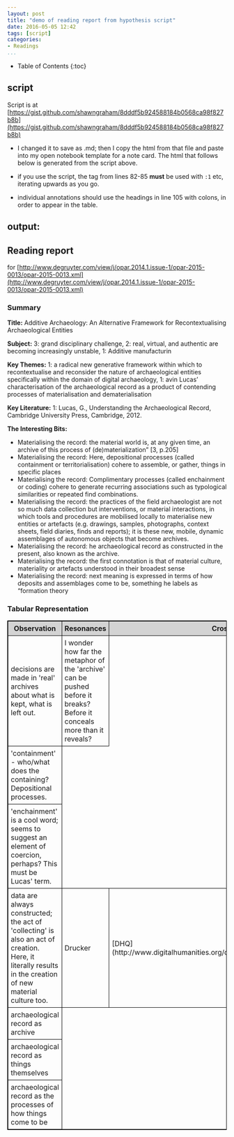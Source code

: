 ```yaml
---
layout: post
title: "demo of reading report from hypothesis script"
date: 2016-05-05 12:42
tags: [script]
categories:
- Readings
...
```


* Table of Contents
{:toc}

## script
Script is at [https://gist.github.com/shawngraham/8dddf5b924588184b0568ca98f827b8b](https://gist.github.com/shawngraham/8dddf5b924588184b0568ca98f827b8b)

+ I changed it to save as .md; then I copy the html from that file and paste into my open notebook template for a note card. The html that follows below is generated from the script above.

+ if you use the script, the tag from lines 82-85 **must** be used with `:1` etc, iterating upwards as you go.

+ individual annotations should use the headings in line 105 with colons, in order to appear in the table.

## output:


<style>

table, td, th { border-collapse: collapse; border: 1px solid black }
td { padding: 6px }
th { padding: 6px; background-color: lightgrey}
</style>

## Reading report
for [http://www.degruyter.com/view/j/opar.2014.1.issue-1/opar-2015-0013/opar-2015-0013.xml](http://www.degruyter.com/view/j/opar.2014.1.issue-1/opar-2015-0013/opar-2015-0013.xml)

### Summary

**Title:** Additive Archaeology: An Alternative Framework for Recontextualising Archaeological Entities

**Subject:** 3: grand disciplinary challenge, 2: real, virtual, and authentic are becoming increasingly unstable, 1: Additive manufacturin

**Key Themes:** 1: a radical new generative framework within which to recontextualise and reconsider the nature of archaeological entities specifically within the domain of digital archaeology, 1: avin Lucas’ characterisation of the archaeological record as a product of contending processes of materialisation and dematerialisation

**Key Literature:** 1: Lucas, G., Understanding the Archaeological Record, Cambridge University Press, Cambridge, 2012.

**The Interesting Bits:**

<ul><li>Materialising the record: the material world is, at any given time, an archive of this process of (de)materialization” [3, p.205]</li><li>Materialising the record: Here, depositional processes (called containment or territorialisation) cohere to assemble, or gather, things in specific places</li><li>Materialising the record: Complimentary processes (called enchainment or coding) cohere to generate recurring associations such as typological similarities or repeated find combinations.</li><li>Materialising the record: the practices of the field archaeologist are not so much data collection but interventions, or material interactions, in which tools and procedures are mobilised locally to materialise new entities or artefacts (e.g. drawings, samples, photographs, context sheets, field diaries, finds and reports); it is these new, mobile, dynamic assemblages of autonomous objects that become archives.  </li><li>Materialising the record: he archaeological record as constructed in the present, also known as the archive.</li><li>Materialising the record: the first connotation is that of material culture, materiality or artefacts understood in their broadest sense</li><li>Materialising the record: next meaning is expressed in terms of how deposits and assemblages come to be, something he labels as “formation theory</li></ul>

### Tabular Representation
<table><tr><th>Observation</th><th>Resonances</th><th>Crossref</th><th>Problems</th></tr><tr><td>decisions are made in 'real' archives about what is kept, what is left out. </td><td>I wonder how far the metaphor of the 'archive' can be pushed before it breaks? Before it conceals more than it reveals?</td></tr>
<tr><td>'containment' - who/what does the containing? Depositional processes. </td></tr>
<tr><td>'enchainment' is a cool word; seems to suggest an element of coercion, perhaps? This must be Lucas' term.</td></tr>
<tr><td>data are always constructed; the act of 'collecting' is also an act of creation. Here, it literally results in the creation of new material culture too.</td><td>Drucker</td><td>[DHQ](http://www.digitalhumanities.org/dhq/vol/5/1/000091/000091.html)</td><td>Problems:</td></tr>
<tr><td>archaeological record as archive</td></tr>
<tr><td>archaeological record as things themselves</td></tr>
<tr><td>archaeological record as the processes of how things come to be</td></tr></table>

 
